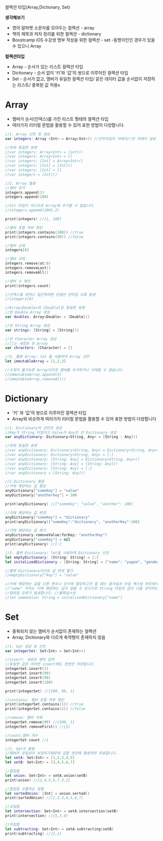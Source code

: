 컬렉션 타입(Array,Dictionary, Set)

**생각해보기**

- 영어 알파벳 소문자를 모아두는 컬렉션 - array
- 책의 제목과 저자 정리를 위한 컬렉션 - dictionary
- Boostcamp iOS 수강생 명부 작성을 위한 컬렉션 - set -동명이인인 경우가 있을 수 있으니 Array

**컬렉션타입**

- Array - 순서가 있는 리스트 컬렉션 타입
- Dictionary - 순서 없이 ‘키’와 ‘값'의 쌍으로 이루어진 컬렉션 타입
- Set - 순서가 없고, 멤버가 유일한 컬렉션 타입/ 같은 데이터 값을 순서없이 저장하는 리스트/ 중복된 값 허용x

# Array

- 멤버가 순서(인덱스)를 가진 리스트 형태의 컬렉션 타입
- 여러가지 리터럴 문법을 활용할 수 있어 표현 방법이 다양합니다.

```swift
//1. Array 선언 및 생성
var integers: Array <Int> = Array<Int>() //인트타입의 어레이//빈 어레이 생성 방법

//위와 동일한 표현
//var integers: Array<Int> = [int]()
//var integers: Array<Int> = []
//var integers: [Int] = Array<Int>()
//var integers: [Int] = [Int]()
//var integers: [Int] = []
//var integers = [Int]()

//2. Array 활용
//멤버 추가
integers.append(1)
integers.append(100)

//Int 타입이 아니므로 Array에 추가할 수 없습니다.
//integers.appemd(1001.2)

print(integers) //[1, 100]

//멤버 포함 여부 확인
print(integers.contains(100)) //true
print(integers.contains(99)) //false

//멤버 교체
integers[0]

//멤버 삭제
integers.remove(at:0)
integers.removeLast()
integers.removeAll()

//멤버 수 확인
print(integers.count)

//인덱스를 벗어나 접근하려면 인셉션 런타임 오류 발생
//integers[0]

//Array<Double>와 [Double]은 동일한 표현
//빈 Double Array 생성
var doubles: Array<Double> = [Double]()

//빈 String Array 생성
var strings: [String] = [String]()

//빈 Character Array 생성
//[]는 새로운 빈 Array
var chracters: [Character] = []

//3. 불변 Array: let 을 사용하여 Array 선언
let immutableArray = [1,2,3]

//수정이 불가능한 Array이므로 멤버를 추가하거나 삭제할 수 없습니다.
//immutableArray.append(3)
//immutableArray.removeAll()
```

# Dictionary

- ‘키’ 와 ‘값’의 쌍으로 이루어진 컬렉션 타입
- Array와 비슷하게 여러가지 리터럴 문법을 활용할 수 있어 표현 방법이 다양합니다

```swift
//1. Dictionary의 선언과 생성
//Key가 String 타입이고 Value가 Any인 빈 Dictionary 생성
var anyDictionary: Dictionary<String, Any> = [String : Any]()

//위와 동일한 표현
//var anyDictionary: Dictionary<String, Any> = Dictionary<String, Any>()
//var anyDictionary: Dictionary<String, Any> = [:]
//var anyDictionary: [String: Any] = Dictionary<String, Any>()
//var anyDictionary: [String: Any] = [String: Any]()
//var anyDictionary: [String: Any] = [:]
//var anyDictionary = [String: Any]()

//2.Dictionary 활용
//키에 해당하는 값 할당
anyDictionary["somekey"] = "value"
anyDictionary["anotherkey"] = 100

print(anyDictionary) //["someKey": "value", "another": 100]

//키에 해당하는 값 변경
anyDictionary["someKey"] = "dictionary"
print(anyDictionary)["someKey":"dictionary", "anotherKey":100]

//키에 해당하는 값 제거
anyDictionary.removeValue(forKey: "anotherKey")
anyDictionary["someKey"] = nil
print(anyDictionary) //[:]

//3. 불변 Dictionary: let을 사용하여 Dictionary 선언
let emptyDictionary: [String: String] = [:]
let initalizedDictionary : [String: String] = ["name": "yagom", "gender":"male"]

//불변 Dictionary이므로 값 변경 불가
//emptyDictionary["key"] = "value"

//키에 해당하는 값을 다른 변수나 상수에 할당하고자 할 때는 옵셔널과 타입 캐스팅 파트에서 다룹니다.
//"name" 이라는 키에 해당하는 값이 없을 수 있으므로 String 타입의 값이 나올 것이라는 보장이 없습니다.
//컴파일 오류가 발생합니다. //불확실ㄹ성
//let someValue: String = initalizedDictionary["name"]
```

# Set

- 중복되지 않는 멤버가 순서없이 존재하는 컬렉션
- Array, Dictionary와 다르게 축약형이 존재하지 않음

```swift
//1. Set 생성 및 선언
var integerSet: Set<Int> = Set<Int>()

//insert: 새로운 멤버 입력
//동일한 값은 여러번 insert해도 한번만 저장됩니다.
integerSet.insert(1)
integerSet.insert(99)
integerSet.insert(99)
integerSet.insert(100)

print(integerSet) //{100, 99, 1}

//contains: 멤버 포함 여부 확인
print(integerSet.contains(1)) //true
print(integerSet.contains(2)) //false

//remove: 멤버 삭제
integerSet.remove(99) //{100, 1}
integerSet.removeFirst() //{1}

//count:멤버 개수
integerSet.count //1

//2. Set의 활용
//멤버의 유일성이 보장되기때문에 집합 연산에 활용하면 유용합니다.
let setA: Set<Int> = [1,2,3,4,5]
let setB: Set<Int> = [3,4,5,6,7]

//합집합
let union: Set<Int> = setA.union(setB)
print(union) //{2,4,5,6,7,3,1}

//합집합 오름차순 정렬
let sortedUnion: [Int] = union.serted()
print(sortedUnion) //[1,2,3,4,5,6,7]

//교집합
let intersection: Set<Int> = setA.intersection(setB)
print(intersection) //{5,3,4}

//차집합
let subtracting: Set<Int> = setA.subtracting(setB)
print(subtracting) //{2,1}
```
